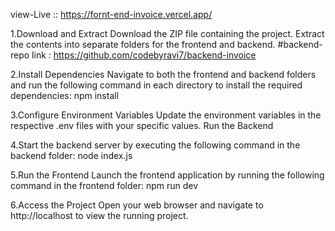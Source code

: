view-Live :: https://fornt-end-invoice.vercel.app/

1.Download and Extract
Download the ZIP file containing the project. Extract the contents into separate folders for the frontend and backend.
#backend-repo link : https://github.com/codebyravi7/backend-invoice

2.Install Dependencies
Navigate to both the frontend and backend folders and run the following command in each directory to install the required dependencies:
  npm install

3.Configure Environment Variables
Update the environment variables in the respective .env files with your specific values.
  Run the Backend
 
4.Start the backend server by executing the following command in the backend folder:
  node index.js

5.Run the Frontend
Launch the frontend application by running the following command in the frontend folder:
  npm run dev

6.Access the Project
Open your web browser and navigate to http://localhost to view the running project.
